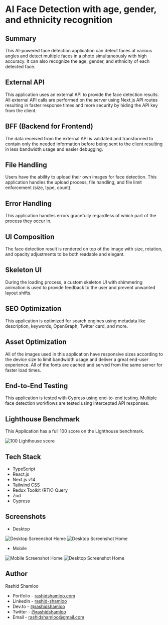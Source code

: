 # AI Face Detection with age, gender, and ethnicity recognition

## Summary

This AI-powered face detection application can detect faces at various angles and detect multiple faces in a photo simultaneously with high accuracy. It can also recognize the age, gender, and ethnicity of each detected face.

## External API

This application uses an external API to provide the face detection results. All external API calls are performed on the server using Next.js API routes resulting in faster response times and more security by hiding the API key from the client.

## BFF (Backend for Frontend)

The data received from the external API is validated and transformed to contain only the needed information before being sent to the client resulting in less bandwidth usage and easier debugging.

## File Handling

Users have the ability to upload their own images for face detection. This application handles the upload process, file handling, and file limit enforcement (size, type, count).

## Error Handling

This application handles errors gracefully regardless of which part of the process they occur in.

## UI Composition

The face detection result is rendered on top of the image with size, rotation, and opacity adjustments to be both readable and elegant.

## Skeleton UI

During the loading process, a custom skeleton UI with shimmering animation is used to provide feedback to the user and prevent unwanted layout shifts.

## SEO Optimization

This application is optimized for search engines using metadata like description, keywords, OpenGraph, Twitter card, and more. 

## Asset Optimization

All of the images used in this application have responsive sizes according to the device size to limit bandwidth usage and deliver a great end-user experience. All of the fonts are cached and served from the same server for faster load times.

## End-to-End Testing

This application is tested with Cypress using end-to-end testing. Multiple face detection workflows are tested using intercepted API responses.

## Lighthouse Benchmark

This Application has a full 100 score on the Lighthouse benchmark.

![100 Lighthouse score](/screenshots/lighthouse.png)

## Tech Stack
- TypeScript
- React.js
- Next.js v14
- Tailwind CSS
- Redux Toolkit (RTK) Query
- Zod
- Cypress

## Screenshots
- Desktop

![Desktop Screenshot Home](/screenshots/screenshot-desktop-home.png) ![Desktop Screenshot Home](/screenshots/screenshot-desktop-result.png)
- Mobile

![Mobile Screenshot Home](/screenshots/screenshot-mobile-home.png) ![Desktop Screenshot Home](/screenshots/screenshot-mobile-result.png)

## Author
Rashid Shamloo

- Portfolio - [rashidshamloo.com](https://www.rashidshamloo.com)
- Linkedin - [rashid-shamloo](https://www.linkedin.com/in/rashid-shamloo/)
- Dev.to - [@rashidshamloo](https://dev.to/rashidshamloo)
- Twitter - [@rashidshamloo](https://www.twitter.com/rashidshamloo)
- Email - [rashidshamloo@gmail.com](mailto:rashidshamloo@gmail.com)
